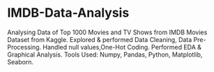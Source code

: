 # IMDB-Data-Analysis
Analysing Data of Top 1000 Movies and TV Shows from IMDB Movies Dataset from Kaggle.
Explored &amp; performed Data Cleaning, Data Pre-Processing.
Handled null values,One-Hot Coding.
Performed EDA &amp; Graphical Analysis.
Tools Used: Numpy, Pandas, Python, Matplotlib, Seaborn.
